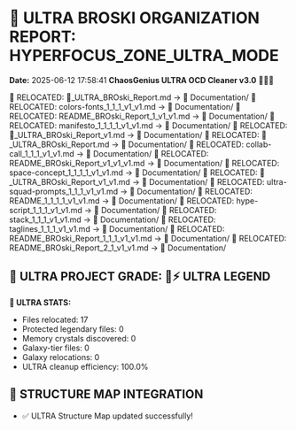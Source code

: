 # 🌌 ULTRA BROSKI ORGANIZATION REPORT: HYPERFOCUS_ZONE_ULTRA_MODE
**Date:** 2025-06-12 17:58:41
**ChaosGenius ULTRA OCD Cleaner v3.0** 🧠💜🌌

📁 RELOCATED: 🌌_ULTRA_BROski_Report.md → 📝 Documentation/
📁 RELOCATED: colors-fonts_1_1_1_v1_v1.md → 📝 Documentation/
📁 RELOCATED: README_BROski_Report_1_v1_v1.md → 📝 Documentation/
📁 RELOCATED: manifesto_1_1_1_1_v1_v1.md → 📝 Documentation/
📁 RELOCATED: 🌌_ULTRA_BROski_Report_v1.md → 📝 Documentation/
📁 RELOCATED: 🌌_ULTRA_BROski_Report.md → 📝 Documentation/
📁 RELOCATED: collab-call_1_1_1_v1_v1.md → 📝 Documentation/
📁 RELOCATED: README_BROski_Report_v1_v1_v1.md → 📝 Documentation/
📁 RELOCATED: space-concept_1_1_1_1_v1_v1.md → 📝 Documentation/
📁 RELOCATED: 🌌_ULTRA_BROski_Report_v1_v1.md → 📝 Documentation/
📁 RELOCATED: ultra-squad-prompts_1_1_1_v1_v1.md → 📝 Documentation/
📁 RELOCATED: README_1_1_1_1_v1_v1.md → 📝 Documentation/
📁 RELOCATED: hype-script_1_1_1_v1_v1.md → 📝 Documentation/
📁 RELOCATED: stack_1_1_1_v1_v1.md → 📝 Documentation/
📁 RELOCATED: taglines_1_1_1_v1_v1.md → 📝 Documentation/
📁 RELOCATED: README_BROski_Report_1_1_1_v1_v1.md → 📝 Documentation/
📁 RELOCATED: README_BROski_Report_2_1_v1_v1.md → 📝 Documentation/

## 🌌 ULTRA PROJECT GRADE: 💯⚡ ULTRA LEGEND
**🧠 ULTRA STATS:**
- Files relocated: 17
- Protected legendary files: 0
- Memory crystals discovered: 0
- Galaxy-tier files: 0
- Galaxy relocations: 0
- ULTRA cleanup efficiency: 100.0%

## 🔄 STRUCTURE MAP INTEGRATION
- ✅ ULTRA Structure Map updated successfully!